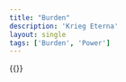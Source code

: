 ```yaml
---
title: "Burden"
description: 'Krieg Eterna'
layout: single
tags: ['Burden', 'Power']
---
```

{{<card-detail-page title="Burden" artwork="Atlas holding up the celestial globe by Guercino (1646)" />}}